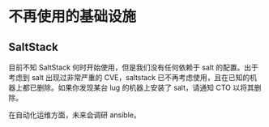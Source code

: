 # 不再使用的基础设施

## SaltStack

目前不知 SaltStack 何时开始使用，但是我们没有任何依赖于 salt 的配置。出于考虑到 salt 出现过非常严重的 CVE，saltstack 已不再考虑使用，且在已知的机器上都已删除。如果你发现某台 lug 的机器上安装了 salt，请通知 CTO 以将其删除。

在自动化运维方面，未来会调研 ansible。